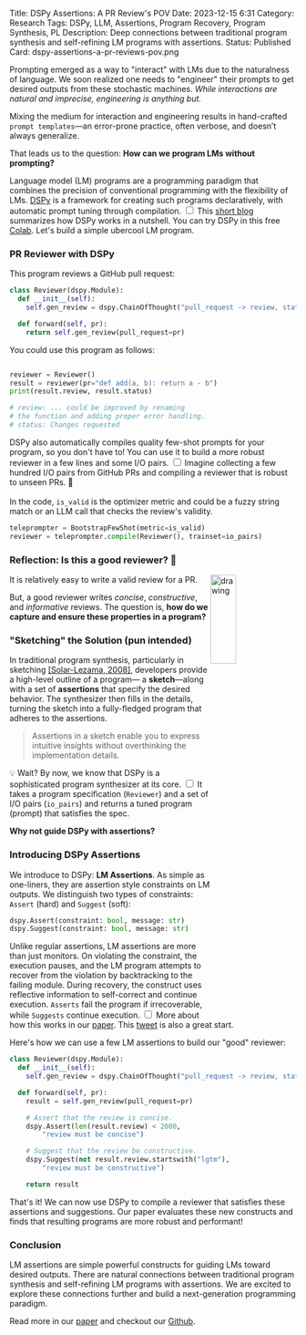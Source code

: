 Title: DSPy Assertions: A PR Review's POV
Date: 2023-12-15 6:31
Category: Research
Tags: DSPy, LLM, Assertions, Program Recovery, Program Synthesis, PL
Description: Deep connections between traditional program synthesis and self-refining LM programs with assertions.
Status: Published
Card: dspy-assertions-a-pr-reviews-pov.png

<section markdown="1">

Prompting emerged as a way to "interact" with LMs due to the naturalness of language.
We soon realized one needs to "engineer" their prompts to get desired outputs from these stochastic machines. _While interactions are natural and imprecise, engineering is anything but._

Mixing the medium for interaction and engineering results in hand-crafted `prompt templates`—an error-prone practice, often verbose, and doesn’t always generalize.

That leads us to the question: **How can we program LMs without prompting?**


Language model (LM) programs are a programming paradigm that
combines the precision of conventional programming with the flexibility of
LMs. [DSPy](https://github.com/stanfordnlp/dspy) is a framework for creating such programs declaratively, with automatic prompt tuning through compilation.
<label for="sn-demo" class="margin-toggle sidenote-number"></label>
<input type="checkbox" id="sn-demo" class="margin-toggle"/>
<span class="sidenote">
  This [short blog](https://arnavsinghvi11.github.io/posts/2023/10/6/blog-post/) summarizes how DSPy works in a nutshell. You can try DSPy in this free [Colab](https://colab.research.google.com/github/stanfordnlp/dspy/blob/main/intro.ipynb).
</span>
Let's build a simple ubercool LM program.

### PR Reviewer with DSPy 

This program reviews a GitHub pull request:

```python
class Reviewer(dspy.Module):
  def __init__(self):
    self.gen_review = dspy.ChainOfThought("pull_request -> review, status")

  def forward(self, pr):
    return self.gen_review(pull_request=pr)
```

You could use this program as follows:
```python

reviewer = Reviewer()
result = reviewer(pr="def add(a, b): return a - b")
print(result.review, result.status)

# review: ... could be improved by renaming 
# the function and adding proper error handling.
# status: Changes requested
```

DSPy also automatically compiles quality few-shot prompts for your program, so you don't have to! You can use it to build a more robust reviewer in a few lines and some I/O pairs.
<label for="sn-demo" class="margin-toggle sidenote-number"></label>
<input type="checkbox" id="sn-demo" class="margin-toggle"/>
<span class="sidenote">
    Imagine collecting a few hundred I/O pairs from GitHub PRs and compiling a reviewer that is robust to unseen PRs. 🤩 
    </br></br>
    In the code, `is_valid` is the optimizer metric and could be a fuzzy string match or an LLM call that checks the review's validity.
</span>
```python
teleprompter = BootstrapFewShot(metric=is_valid)
reviewer = teleprompter.compile(Reviewer(), trainset=io_pairs)
```

### Reflection: Is this a good reviewer? 🤔

<img src="https://manishs.org/blog/images/lgtm.jpeg" alt="drawing" width="30%" height="20%" style="float: right;"/>
It is relatively easy to write a valid review for a PR. 

But, a good reviewer writes _concise_, _constructive_, and _informative_ reviews. The question is, __how do we capture and ensure these properties in a program?__


### "Sketching" the Solution (pun intended)

In traditional program synthesis, particularly in sketching [[Solar-Lezama, 2008]](https://people.csail.mit.edu/asolar/papers/thesis.pdf), developers provide a high-level outline of a program— a __sketch__—along with a set of __assertions__ that specify the desired behavior. The synthesizer then fills in the details, turning the sketch into a fully-fledged program that adheres to the assertions.

<blockquote markdown="1">
Assertions in a sketch enable you to express intuitive insights 
without overthinking the implementation details.
</blockquote>

💡 Wait? By now, we know that DSPy is a sophisticated program synthesizer at its core. 
<label for="sn-demo" class="margin-toggle sidenote-number"></label>
<input type="checkbox" id="sn-demo" class="margin-toggle"/>
<span class="sidenote">
    It takes a program specification (`Reviewer`) and a set of I/O pairs (`io_pairs`) and returns a tuned program (prompt) that satisfies the spec.
</span>

__Why not guide DSPy with assertions?__


### Introducing DSPy Assertions

We introduce to DSPy: __LM Assertions__.
As simple as one-liners, they are assertion style constraints on LM outputs.
We distinguish two types of constraints: `Assert` (hard) and `Suggest` (soft):
```python
dspy.Assert(constraint: bool, message: str)
dspy.Suggest(constraint: bool, message: str)
```

Unlike regular assertions, LM assertions are more than just monitors.
On violating the constraint, the execution pauses, and the LM program
attempts to recover from the violation by backtracking to the failing module.
During recovery, the construct uses reflective information to self-correct and continue execution. `Asserts` fail the program if irrecoverable, while `Suggests` continue execution.
<label for="sn-demo" class="margin-toggle sidenote-number"></label>
<input type="checkbox" id="sn-demo" class="margin-toggle"/> 
<span class="sidenote">
    More about how this works in our [paper](https://github.com/stanfordnlp/dspy/blob/main/DSPy_Assert.pdf).
    This [tweet](https://twitter.com/lateinteraction/status/1735326551393161563) is also a great start.
</span>

Here's how we can use a few LM assertions to build our "good" reviewer:
```python
class Reviewer(dspy.Module):
  def __init__(self):
    self.gen_review = dspy.ChainOfThought("pull_request -> review, status")

  def forward(self, pr):
    result = self.gen_review(pull_request=pr)

    # Assert that the review is concise.
    dspy.Assert(len(result.review) < 2000, 
        "review must be concise")

    # Suggest that the review be constructive.
    dspy.Suggest(not result.review.startswith("lgtm"), 
        "review must be constructive")

    return result
```

That's it! We can now use DSPy to compile a reviewer that satisfies these assertions and suggestions. Our paper evaluates these new constructs and finds that resulting programs are more robust and performant!

### Conclusion

LM assertions are simple powerful constructs for guiding LMs toward desired outputs.
There are natural connections between traditional program synthesis and self-refining LM programs with assertions.
We are excited to explore these connections further and build a next-generation programming paradigm.

Read more in our [paper](https://github.com/stanfordnlp/dspy/blob/main/DSPy_Assert.pdf) and checkout our [Github](https://github.com/stanfordnlp/dspy/blob/main/dspy/primitives/assertions.py).

</section>